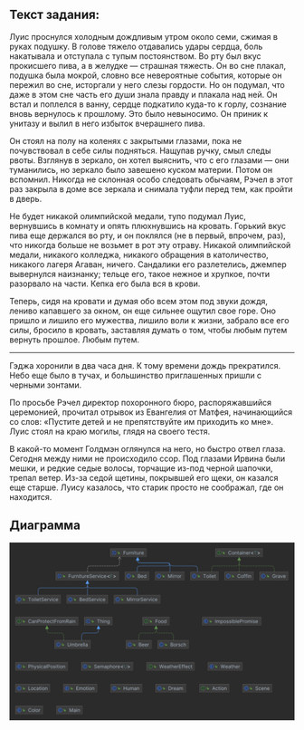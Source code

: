 ## Текст задания:

Луис проснулся холодным дождливым утром около семи, сжимая в
руках подушку. В голове тяжело отдавались удары сердца, боль накатывала и отступала с тупым постоянством. Во рту был
вкус прокисшего пива, а в желудке — страшная тяжесть. Он во сне плакал, подушка была мокрой, словно все невероятные
события, которые он пережил во сне, исторгали у него слезы гордости. Но он подумал, что даже в этом сне часть его души
знала правду и плакала над ней.
Он встал и поплелся в ванну, сердце подкатило куда-то к горлу, сознание вновь вернулось к прошлому. Это было невыносимо.
Он приник к унитазу и вылил в него избыток вчерашнего пива.

Он стоял на полу на коленях с закрытыми глазами, пока не почувствовал в себе силы подняться. Нащупав ручку, смыл следы
рвоты. Взглянув в зеркало, он хотел выяснить, что с его глазами — они туманились, но зеркало было завешено куском
материи. Потом он вспомнил. Никогда не склонная особо следовать обычаям, Рэчел в этот раз закрыла в доме все зеркала и
снимала туфли перед тем, как пройти в дверь.

Не будет никакой олимпийской медали, тупо подумал Луис, вернувшись в комнату и опять плюхнувшись на кровать. Горький
вкус пива еще держался во рту, и он поклялся (не в первый, впрочем, раз), что никогда больше не возьмет в рот эту
отраву. Никакой олимпийской медали, никакого колледжа, никакого обращения в католичество, никакого лагеря Агаван,
ничего. Сандалики его разлетелись, джемпер вывернулся наизнанку; тельце его, такое нежное и хрупкое, почти разорвало на
части. Кепка его была вся в крови.

Теперь, сидя на кровати и думая обо всем этом под звуки дождя, лениво капавшего за окном, он еще сильнее ощутил свое
горе. Оно пришло и лишило его мужества, лишило воли к жизни, забрало все его силы, бросило в кровать, заставляя думать о
том, чтобы любым путем вернуть прошлое. Любым путем.
___
Гэджа хоронили в два часа дня. К тому времени дождь прекратился. Небо еще было в тучах, и большинство приглашенных
пришли с черными зонтами.

По просьбе Рэчел директор похоронного бюро, распоряжавшийся церемонией, прочитал отрывок из Евангелия от Матфея,
начинающийся со слов: «Пустите детей и не препятствуйте им приходить ко мне». Луис стоял на краю могилы, глядя на своего
тестя.

В какой-то момент Голдмэн оглянулся на него, но быстро отвел глаза. Сегодня между ними не происходило ссор. Под глазами
Ирвина были мешки, и редкие седые волосы, торчащие из-под черной шапочки, трепал ветер. Из-за седой щетины, покрывшей
его щеки, он казался еще старше. Луису казалось, что старик просто не соображал, где он находится.

## Диаграмма

![](uml.png)
